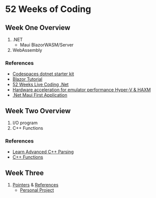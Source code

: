 # 52 Weeks of Coding

## Week One Overview
1. .NET
    - Maui BlazorWASM/Server 
2. WebAssembly 
  ### References
   - [Codespaces dotnet starter kit](https://github.com/beluxappdev00/codespaces-dotnetcore)
   - [Blazor Tutorial](https://dotnet.microsoft.com/en-us/learn/aspnet/blazor-cli-tutorial/install)
   - [52 Weeks Live Coding .Net](https://learning.oreilly.com/videos/52-weeks-net/08172022VIDEOPAIML/08172022VIDEOPAIML-c2_s0/)
   - [Hardware acceleration for emulator performance Hyper-V & HAXM](https://learn.microsoft.com/en-us/xamarin/android/get-started/installation/android-emulator/hardware-acceleration?tabs=vswin&pivots=windows#hyper-v)
   - [.Net Maui First Application](https://learn.microsoft.com/en-us/dotnet/maui/get-started/first-app?pivots=devices-windows&view=net-maui-7.0&tabs=vswin)

## Week Two Overview
1. I/O program
2. C++ Functions
  ### References
  - [Learn Advanced C++ Parsing](https://www.youtube.com/watch?v=A9aNn6q-P6Y&t=303s)
  - [C++ Functions](https://www.youtube.com/watch?v=hsu15NcSSsc&list=PLvv0ScY6vfd8j-tlhYVPYgiIyXduu6m-L&index=19)
  
## Week Three
1. [Pointers](https://www.youtube.com/watch?v=hsu15NcSSsc) & [References](https://www.youtube.com/watch?v=DMCoTssyduM)
    - [Personal Project](https://github.com/ComputPhillip/CS-programs/tree/main/PointersLab)
